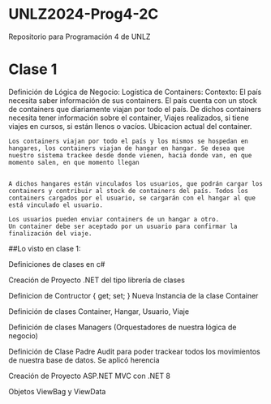 # UNLZ2024-Prog4-2C
Repositorio para Programación 4 de UNLZ


# Clase 1

Definición de Lógica de Negocio: 
Logística de Containers: 
    Contexto: El país necesita saber información de sus containers. El país cuenta con un stock de containers que diariamente viajan por todo el país. De dichos containers necesita tener información sobre el container, Viajes realizados, si tiene viajes en cursos, si están llenos o vacíos. Ubicacion actual del container. 

    Los containers viajan por todo el país y los mismos se hospedan en hangares, los containers viajan de hangar en hangar. Se desea que nuestro sistema trackee desde donde vienen, hacia donde van, en que momento salen, en que momento llegan  


    A dichos hangares están vinculados los usuarios, que podrán cargar los containers y contribuir al stock de containers del país. Todos los containers cargados por el usuario, se cargarán con el hangar al que está vinculado el usuario. 
    
    Los usuarios pueden enviar containers de un hangar a otro. 
    Un container debe ser aceptado por un usuario para confirmar la finalización del viaje. 


    
##Lo visto en clase 1: 

Definiciones de clases en c#

Creación de Proyecto .NET del tipo librería de clases

Definicion de Contructor { get; set; }
Nueva Instancia de la clase Container 

Definición de clases Container, Hangar, Usuario, Viaje 

Definición de clases Managers (Orquestadores de nuestra lógica de negocio)

Definición de Clase Padre Audit para poder trackear todos los movimientos de nuestra base de datos. Se aplicó herencia 

Creación de Proyecto ASP.NET MVC con .NET 8

Objetos ViewBag y ViewData


